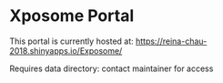 # Xposome Portal 

This portal is currently hosted at: https://reina-chau-2018.shinyapps.io/Exposome/

Requires data directory: contact maintainer for access

